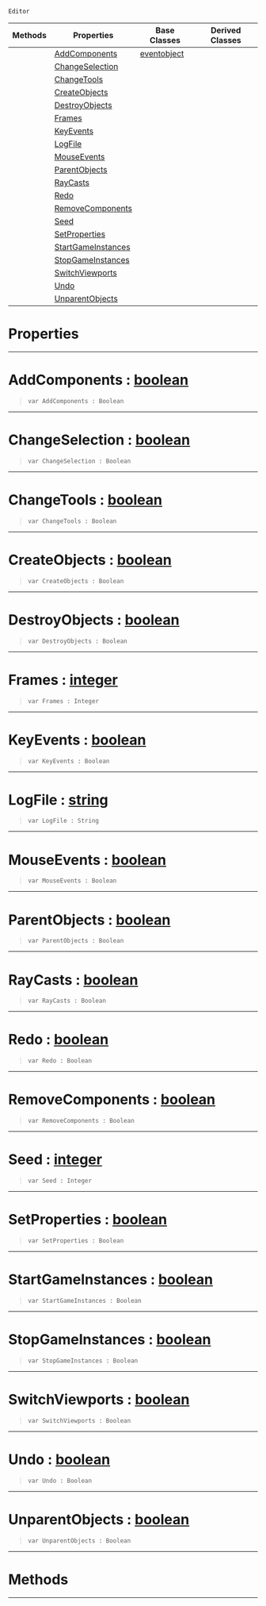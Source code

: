  `Editor`

|Methods|Properties|Base Classes|Derived Classes|
|---|---|---|---|
| |[ AddComponents](stresstest.md#addcomponents-zilch-engin)|[eventobject](eventobject.md)| |
| |[ ChangeSelection](stresstest.md#changeselection-zilch-eng)| | |
| |[ ChangeTools](stresstest.md#changetools-zilch-engine)| | |
| |[ CreateObjects](stresstest.md#createobjects-zilch-engin)| | |
| |[ DestroyObjects](stresstest.md#destroyobjects-zilch-engi)| | |
| |[ Frames](stresstest.md#frames-zilch-engine-docum)| | |
| |[ KeyEvents](stresstest.md#keyevents-zilch-engine-do)| | |
| |[ LogFile](stresstest.md#logfile-zilch-engine-docu)| | |
| |[ MouseEvents](stresstest.md#mouseevents-zilch-engine)| | |
| |[ ParentObjects](stresstest.md#parentobjects-zilch-engin)| | |
| |[ RayCasts](stresstest.md#raycasts-zilch-engine-doc)| | |
| |[ Redo](stresstest.md#redo-zilch-engine-documen)| | |
| |[ RemoveComponents](stresstest.md#removecomponents-zilch-en)| | |
| |[ Seed](stresstest.md#seed-zilch-engine-documen)| | |
| |[ SetProperties](stresstest.md#setproperties-zilch-engin)| | |
| |[ StartGameInstances](stresstest.md#startgameinstances-zero)| | |
| |[ StopGameInstances](stresstest.md#stopgameinstances-zilch-e)| | |
| |[ SwitchViewports](stresstest.md#switchviewports-zilch-eng)| | |
| |[ Undo](stresstest.md#undo-zilch-engine-documen)| | |
| |[ UnparentObjects](stresstest.md#unparentobjects-zilch-eng)| | |


 #  Properties


---  
 #  AddComponents : [boolean](../nada_base_types/boolean.md)

> 
> ```TS:Nada
> var AddComponents : Boolean


---  
 #  ChangeSelection : [boolean](../nada_base_types/boolean.md)

> 
> ```TS:Nada
> var ChangeSelection : Boolean


---  
 #  ChangeTools : [boolean](../nada_base_types/boolean.md)

> 
> ```TS:Nada
> var ChangeTools : Boolean


---  
 #  CreateObjects : [boolean](../nada_base_types/boolean.md)

> 
> ```TS:Nada
> var CreateObjects : Boolean


---  
 #  DestroyObjects : [boolean](../nada_base_types/boolean.md)

> 
> ```TS:Nada
> var DestroyObjects : Boolean


---  
 #  Frames : [integer](../nada_base_types/integer.md)

> 
> ```TS:Nada
> var Frames : Integer


---  
 #  KeyEvents : [boolean](../nada_base_types/boolean.md)

> 
> ```TS:Nada
> var KeyEvents : Boolean


---  
 #  LogFile : [string](../nada_base_types/string.md)

> 
> ```TS:Nada
> var LogFile : String


---  
 #  MouseEvents : [boolean](../nada_base_types/boolean.md)

> 
> ```TS:Nada
> var MouseEvents : Boolean


---  
 #  ParentObjects : [boolean](../nada_base_types/boolean.md)

> 
> ```TS:Nada
> var ParentObjects : Boolean


---  
 #  RayCasts : [boolean](../nada_base_types/boolean.md)

> 
> ```TS:Nada
> var RayCasts : Boolean


---  
 #  Redo : [boolean](../nada_base_types/boolean.md)

> 
> ```TS:Nada
> var Redo : Boolean


---  
 #  RemoveComponents : [boolean](../nada_base_types/boolean.md)

> 
> ```TS:Nada
> var RemoveComponents : Boolean


---  
 #  Seed : [integer](../nada_base_types/integer.md)

> 
> ```TS:Nada
> var Seed : Integer


---  
 #  SetProperties : [boolean](../nada_base_types/boolean.md)

> 
> ```TS:Nada
> var SetProperties : Boolean


---  
 #  StartGameInstances : [boolean](../nada_base_types/boolean.md)

> 
> ```TS:Nada
> var StartGameInstances : Boolean


---  
 #  StopGameInstances : [boolean](../nada_base_types/boolean.md)

> 
> ```TS:Nada
> var StopGameInstances : Boolean


---  
 #  SwitchViewports : [boolean](../nada_base_types/boolean.md)

> 
> ```TS:Nada
> var SwitchViewports : Boolean


---  
 #  Undo : [boolean](../nada_base_types/boolean.md)

> 
> ```TS:Nada
> var Undo : Boolean


---  
 #  UnparentObjects : [boolean](../nada_base_types/boolean.md)

> 
> ```TS:Nada
> var UnparentObjects : Boolean


---  
 #  Methods


---  
 

 